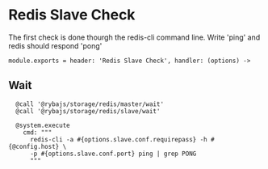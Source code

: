 
# Redis Slave Check

The first check is done thourgh the redis-cli command line. Write 'ping' and redis
should respond 'pong'

    module.exports = header: 'Redis Slave Check', handler: (options) ->
      
## Wait

      @call '@rybajs/storage/redis/master/wait'
      @call '@rybajs/storage/redis/slave/wait'

      @system.execute
        cmd: """
          redis-cli -a #{options.slave.conf.requirepass} -h #{@config.host} \
          -p #{options.slave.conf.port} ping | grep PONG
          """
